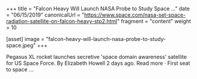 +++
title = "Falcon Heavy Will Launch NASA Probe to Study Space ..."
date = "06/15/2019"
canonicalUrl = "https://www.space.com/nasa-set-space-radiation-satellite-on-falcon-heavy-stp2.html"
fragment = "content"
weight = 10

[asset]
    image = "falcon-heavy-will-launch-nasa-probe-to-study-space.jpeg"
+++

Pegasus XL rocket launches secretive 'space domain awareness' satellite for 
US Space Force. By Elizabeth Howell 2 days ago. Read more · First seat to 
space ...
